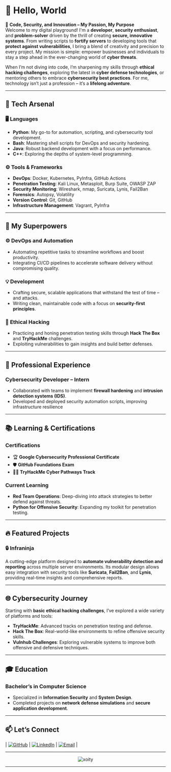 # 👋 Hello, World

🎯 **Code, Security, and Innovation – My Passion, My Purpose**  
Welcome to my digital playground! I'm a **developer**, **security enthusiast**, and **problem-solver** driven by the thrill of creating **secure, innovative systems**. From writing scripts to **fortify servers** to developing tools that **protect against vulnerabilities**, I bring a blend of creativity and precision to every project. My mission is simple: empower businesses and individuals to stay a step ahead in the ever-changing world of **cyber threats**.  
 
When I’m not diving into code, I’m sharpening my skills through **ethical hacking challenges**, exploring the latest in **cyber defense technologies**, or mentoring others to embrace **cybersecurity best practices**. For me, technology isn’t just a profession – it’s a **lifelong adventure**.  

---

## 🚀 Tech Arsenal  

### 🖥️ Languages  

- **Python**: My go-to for automation, scripting, and cybersecurity tool development.  
- **Bash**: Mastering shell scripts for DevOps and security hardening.  
- **Java**: Robust backend development with a focus on performance.  
- **C++**: Exploring the depths of system-level programming.  

### ⚙️ Tools & Frameworks  

- **DevOps**: Docker, Kubernetes, PyInfra, GitHub Actions  
- **Penetration Testing**: Kali Linux, Metasploit, Burp Suite, OWASP ZAP  
- **Security Monitoring**: Wireshark, nmap, Suricata, Lynis, Fail2Ban  
- **Forensics**: Autopsy, Volatility  
- **Version Control**: Git, GitHub  
- **Infrastructure Management**: Vagrant, PyInfra  

---

## 🌟 My Superpowers  

### ⚙️ **DevOps and Automation**  

- Automating repetitive tasks to streamline workflows and boost productivity.  
- Integrating CI/CD pipelines to accelerate software delivery without compromising quality.  

### 💡 **Development**  

- Crafting secure, scalable applications that withstand the test of time – and attacks.  
- Writing clean, maintainable code with a focus on **security-first principles**.  

### 🎯 **Ethical Hacking**  

- Practicing and honing penetration testing skills through **Hack The Box** and **TryHackMe** challenges.  
- Exploiting vulnerabilities to gain insights and build better defenses.  

---

## 💼 Professional Experience  

### **Cybersecurity Developer – Intern**  

- Collaborated with teams to implement **firewall hardening** and **intrusion detection systems (IDS)**.  
- Developed and deployed security automation scripts, improving infrastructure resilience

---

## 📚 Learning & Certifications  

### Certifications  

- 🏆 **Google Cybersecurity Professional Certificate**  
- 🛡️ **GitHub Foundations Exam**  
- 🧑‍💻 **TryHackMe Cyber Pathways Track**  

### Current Learning  

- **Red Team Operations**: Deep-diving into attack strategies to better defend against threats.  
- **Python for Offensive Security**: Expanding my toolkit for penetration testing.

---

## 🔥 Featured Projects  

### 🔒 **Infraninja**  

A cutting-edge platform designed to **automate vulnerability detection and reporting** across multiple server environments. Its modular design allows easy integration with security tools like **Suricata**, **Fail2Ban**, and **Lynis**, providing real-time insights and comprehensive reports.  

---

## 🌐 Cybersecurity Journey  

Starting with **basic ethical hacking challenges**, I’ve explored a wide variety of platforms and tools:  

- **TryHackMe**: Advanced tracks on penetration testing and defense.  
- **Hack The Box**: Real-world-like environments to refine offensive security skills.  
- **Vulnhub Challenges**: Exploring vulnerable systems to improve both offensive and defensive techniques.  

---

## 🎓 Education  

### **Bachelor’s in Computer Science**  

- Specialized in **Information Security** and **System Design**.  
- Completed projects on **network defense simulations** and **secure application development**.  

---

## 📫 Let’s Connect  

| [![GitHub](https://img.shields.io/badge/GitHub-%2312100E.svg?logo=Github&logoColor=white)](https://github.com/xoity) | [![LinkedIn](https://img.shields.io/badge/LinkedIn-%230A66C2.svg?logo=linkedin&logoColor=white)](https://www.linkedin.com/in/mohammad-abu-khader) | [![Email](https://img.shields.io/badge/Email-D14836?logo=Gmail&logoColor=white)](mailto:mohammad.abukhader@hotmail.com) |

---

<div align="center">
  <img src="https://github-readme-stats.vercel.app/api/top-langs?username=xoity&show_icons=true&locale=en&layout=compact" alt="xoity" />

---
